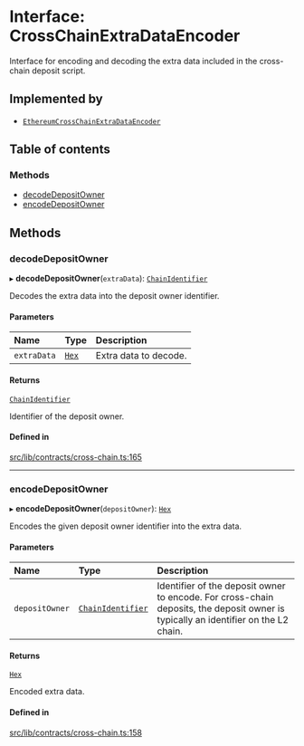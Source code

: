 # Interface: CrossChainExtraDataEncoder

Interface for encoding and decoding the extra data included in the
cross-chain deposit script.

## Implemented by

- [`EthereumCrossChainExtraDataEncoder`](../classes/EthereumCrossChainExtraDataEncoder.md)

## Table of contents

### Methods

- [decodeDepositOwner](CrossChainExtraDataEncoder.md#decodedepositowner)
- [encodeDepositOwner](CrossChainExtraDataEncoder.md#encodedepositowner)

## Methods

### decodeDepositOwner

▸ **decodeDepositOwner**(`extraData`): [`ChainIdentifier`](ChainIdentifier.md)

Decodes the extra data into the deposit owner identifier.

#### Parameters

| Name | Type | Description |
| :------ | :------ | :------ |
| `extraData` | [`Hex`](../classes/Hex.md) | Extra data to decode. |

#### Returns

[`ChainIdentifier`](ChainIdentifier.md)

Identifier of the deposit owner.

#### Defined in

[src/lib/contracts/cross-chain.ts:165](https://github.com/zachchan105/tmewc/blob/main/typescript/src/lib/contracts/cross-chain.ts#L165)

___

### encodeDepositOwner

▸ **encodeDepositOwner**(`depositOwner`): [`Hex`](../classes/Hex.md)

Encodes the given deposit owner identifier into the extra data.

#### Parameters

| Name | Type | Description |
| :------ | :------ | :------ |
| `depositOwner` | [`ChainIdentifier`](ChainIdentifier.md) | Identifier of the deposit owner to encode. For cross-chain deposits, the deposit owner is typically an identifier on the L2 chain. |

#### Returns

[`Hex`](../classes/Hex.md)

Encoded extra data.

#### Defined in

[src/lib/contracts/cross-chain.ts:158](https://github.com/zachchan105/tmewc/blob/main/typescript/src/lib/contracts/cross-chain.ts#L158)
